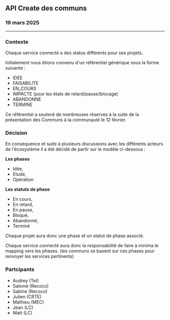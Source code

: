 ## API Create des communs

### 19 mars 2025

---

### Contexte

Chaque service connecté a des status différents pour ses projets.

Initialement nous étions convenu d'un référentiel générique sous la forme suivante :

- IDEE
- FAISABILITE
- EN_COURS
- IMPACTE (pour les états de retard/pause/blocage)
- ABANDONNE
- TERMINE

Ce référentiel a soulevé de nombreuses réserves à la suite de la présentation des Communs à la communauté le 12 février.

### Décision

En conséquence et suite à plusieurs discussions avec les différents acteurs de l'écosystème il a été décidé de partir sur le modèle ci-dessous :

**Les phases**

- Idée,
- Etude,
- Opération

**Les statuts de phase**

- En cours,
- En retard,
- En pause,
- Bloqué,
- Abandonné,
- Terminé

Chaque projet aura donc une phase et un statut de phase associé.

Chaque service connecté aura donc la responsabilité de faire à minima le mapping vers les phases. (les communs se basent sur ces phases pour renvoyer les services pertinents)

### Partcipants

- Audrey (Tet)
- Salomé (Recoco)
- Sabine (Recoco)
- Julien (CRTE)
- Mathieu (MEC)
- Jean (LC)
- Matt (LC)
